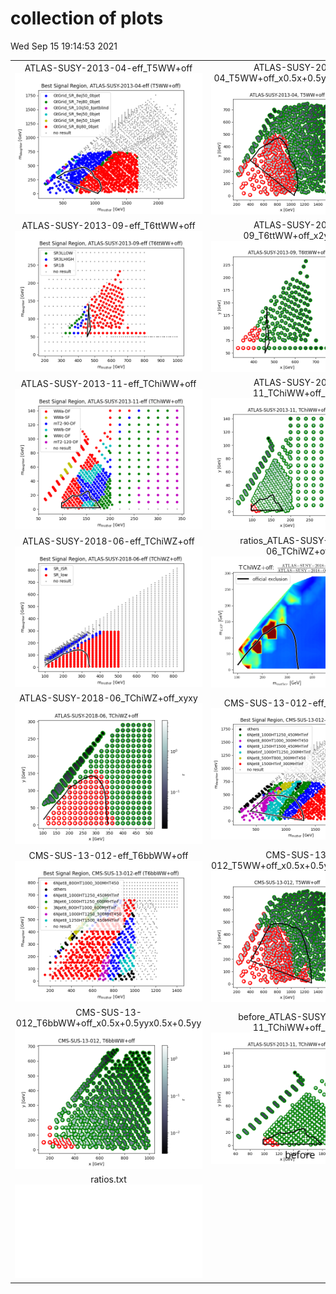 # collection of plots
Wed Sep 15 19:14:53 2021

|                    |                  |
|:------------------:|:----------------:|
|  ATLAS-SUSY-2013-04-eff_T5WW+off ![./bestSR_ATLAS-SUSY-2013-04-eff_T5WW+off.png](./bestSR_ATLAS-SUSY-2013-04-eff_T5WW+off.png?1631726093.0869827) |  ATLAS-SUSY-2013-04_T5WW+off_x0.5x+0.5yyx0.5x+0.5yy ![./combo_ATLAS-SUSY-2013-04_T5WW+off_x0.5x+0.5yyx0.5x+0.5yy.png](./combo_ATLAS-SUSY-2013-04_T5WW+off_x0.5x+0.5yyx0.5x+0.5yy.png?1631726093.0869827) |
|  ATLAS-SUSY-2013-09-eff_T6ttWW+off ![./bestSR_ATLAS-SUSY-2013-09-eff_T6ttWW+off.png](./bestSR_ATLAS-SUSY-2013-09-eff_T6ttWW+off.png?1631726093.0869827) |  ATLAS-SUSY-2013-09_T6ttWW+off_x2yyx2yy ![./combo_ATLAS-SUSY-2013-09_T6ttWW+off_x2yyx2yy.png](./combo_ATLAS-SUSY-2013-09_T6ttWW+off_x2yyx2yy.png?1631726093.0869827) |
|  ATLAS-SUSY-2013-11-eff_TChiWW+off ![./bestSR_ATLAS-SUSY-2013-11-eff_TChiWW+off.png](./bestSR_ATLAS-SUSY-2013-11-eff_TChiWW+off.png?1631726093.0869827) |  ATLAS-SUSY-2013-11_TChiWW+off_xyxy ![./combo_ATLAS-SUSY-2013-11_TChiWW+off_xyxy.png](./combo_ATLAS-SUSY-2013-11_TChiWW+off_xyxy.png?1631726093.0869827) |
|  ATLAS-SUSY-2018-06-eff_TChiWZ+off ![./bestSR_ATLAS-SUSY-2018-06-eff_TChiWZ+off.png](./bestSR_ATLAS-SUSY-2018-06-eff_TChiWZ+off.png?1631726093.0869827) |  ratios_ATLAS-SUSY-2018-06_TChiWZ+off ![./ratios_ATLAS-SUSY-2018-06_TChiWZ+off.png](./ratios_ATLAS-SUSY-2018-06_TChiWZ+off.png?1631726093.0869827) |
|  ATLAS-SUSY-2018-06_TChiWZ+off_xyxy ![./combo_ATLAS-SUSY-2018-06_TChiWZ+off_xyxy.png](./combo_ATLAS-SUSY-2018-06_TChiWZ+off_xyxy.png?1631726093.0869827) |  CMS-SUS-13-012-eff_T5WW+off ![./bestSR_CMS-SUS-13-012-eff_T5WW+off.png](./bestSR_CMS-SUS-13-012-eff_T5WW+off.png?1631726093.0869827) |
|  CMS-SUS-13-012-eff_T6bbWW+off ![./bestSR_CMS-SUS-13-012-eff_T6bbWW+off.png](./bestSR_CMS-SUS-13-012-eff_T6bbWW+off.png?1631726093.0869827) |  CMS-SUS-13-012_T5WW+off_x0.5x+0.5yyx0.5x+0.5yy ![./combo_CMS-SUS-13-012_T5WW+off_x0.5x+0.5yyx0.5x+0.5yy.png](./combo_CMS-SUS-13-012_T5WW+off_x0.5x+0.5yyx0.5x+0.5yy.png?1631726093.0869827) |
|  CMS-SUS-13-012_T6bbWW+off_x0.5x+0.5yyx0.5x+0.5yy ![./combo_CMS-SUS-13-012_T6bbWW+off_x0.5x+0.5yyx0.5x+0.5yy.png](./combo_CMS-SUS-13-012_T6bbWW+off_x0.5x+0.5yyx0.5x+0.5yy.png?1631726093.0869827) |  before_ATLAS-SUSY-2013-11_TChiWW+off_xyxy ![./before_combo_ATLAS-SUSY-2013-11_TChiWW+off_xyxy.png](./before_combo_ATLAS-SUSY-2013-11_TChiWW+off_xyxy.png?1631726093.0869827) |
|  ratios.txt ![./ratios.txt](./ratios.txt?1631726093.0869827) 